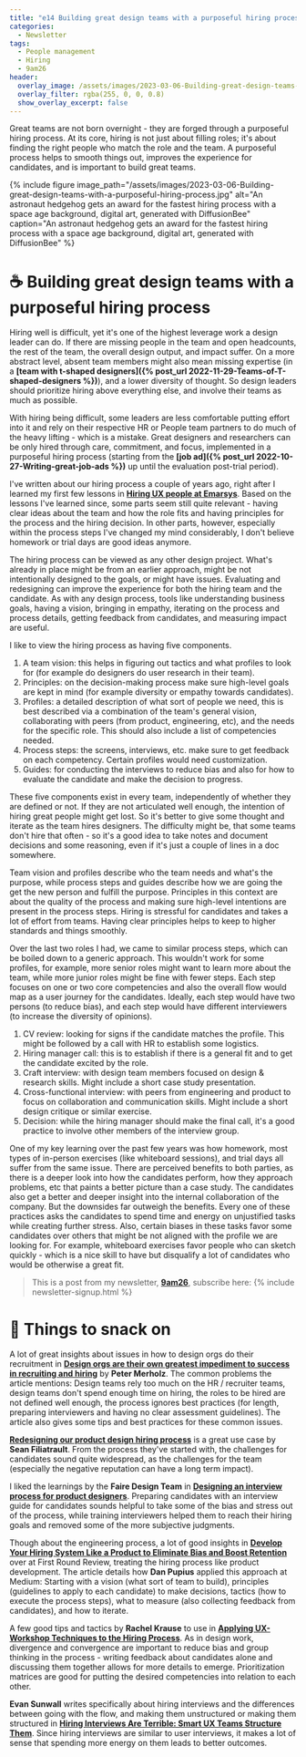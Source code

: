```yaml
---
title: "e14 Building great design teams with a purposeful hiring process"
categories:
  - Newsletter
tags:
  - People management
  - Hiring
  - 9am26
header:
  overlay_image: /assets/images/2023-03-06-Building-great-design-teams-with-a-purposeful-hiring-process.jpg
  overlay_filter: rgba(255, 0, 0, 0.8)
  show_overlay_excerpt: false
---
```


Great teams are not born overnight - they are forged through a purposeful hiring process. At its core, hiring is not just about filling roles; it's about finding the right people who match the role and the team. A purposeful process helps to smooth things out, improves the experience for candidates, and is important to build great teams.

{% include figure image_path="/assets/images/2023-03-06-Building-great-design-teams-with-a-purposeful-hiring-process.jpg" alt="An astronaut hedgehog gets an award for the fastest hiring process with a space age background, digital art, generated with DiffusionBee" caption="An astronaut hedgehog gets an award for the fastest hiring process with a space age background, digital art, generated with DiffusionBee" %}

# ☕  Building great design teams with a purposeful hiring process

Hiring well is difficult, yet it's one of the highest leverage work a design leader can do. If there are missing people in the team and open headcounts, the rest of the team, the overall design output, and impact suffer. On a more abstract level, absent team members might also mean missing expertise (in a **[team with t-shaped designers]({% post_url 2022-11-29-Teams-of-T-shaped-designers %})**), and a lower diversity of thought. So design leaders should prioritize hiring above everything else, and involve their teams as much as possible. 

With hiring being difficult, some leaders are less comfortable putting effort into it and rely on their respective HR or People team partners to do much of the heavy lifting - which is a mistake. Great designers and researchers can be only hired through care, commitment, and focus, implemented in a purposeful hiring process (starting from the **[job ad]({% post_url 2022-10-27-Writing-great-job-ads %})** up until the evaluation post-trial period). 

I've written about our hiring process a couple of years ago, right after I learned my first few lessons in **[Hiring UX people at Emarsys](https://medium.com/emarsys-craftlab/hiring-ux-people-at-emarsys-e12f5bfdd5fb)**. Based on the lessons I've learned since, some parts seem still quite relevant - having clear ideas about the team and how the role fits and having principles for the process and the hiring decision. In other parts, however, especially within the process steps I've changed my mind considerably, I don't believe homework or trial days are good ideas anymore.

The hiring process can be viewed as any other design project. What's already in place might be from an earlier approach, might be not intentionally designed to the goals, or might have issues. Evaluating and redesigning can improve the experience for both the hiring team and the candidate. As with any design process, tools like understanding business goals, having a vision, bringing in empathy, iterating on the process and process details, getting feedback from candidates, and measuring impact are useful.

I like to view the hiring process as having five components.
 1. A team vision: this helps in figuring out tactics and what profiles to look for (for example do designers do user research in their team). 
 2. Principles: on the decision-making process make sure high-level goals are kept in mind (for example diversity or empathy towards candidates). 
 3. Profiles: a detailed description of what sort of people we need, this is best described via a combination of the team's general vision, collaborating with peers (from product, engineering, etc), and the needs for the specific role. This should also include a list of competencies needed.
 4. Process steps: the screens, interviews, etc. make sure to get feedback on each competency. Certain profiles would need customization.
 5. Guides: for conducting the interviews to reduce bias and also for how to evaluate the candidate and make the decision to progress.
 
These five components exist in every team, independently of whether they are defined or not. If they are not articulated well enough, the intention of hiring great people might get lost. So it's better to give some thought and iterate as the team hires designers. The difficulty might be, that some teams don't hire that often - so it's a good idea to take notes and document decisions and some reasoning, even if it's just a couple of lines in a doc somewhere.

Team vision and profiles describe who the team needs and what's the purpose, while process steps and guides describe how we are going the get the new person and fulfill the purpose. Principles in this context are about the quality of the process and making sure high-level intentions are present in the process steps. Hiring is stressful for candidates and takes a lot of effort from teams. Having clear principles helps to keep to higher standards and things smoothly.

Over the last two roles I had, we came to similar process steps, which can be boiled down to a generic approach. This wouldn't work for some profiles, for example, more senior roles might want to learn more about the team, while more junior roles might be fine with fewer steps. Each step focuses on one or two core competencies and also the overall flow would map as a user journey for the candidates. Ideally, each step would have two persons (to reduce bias), and each step would have different interviewers (to increase the diversity of opinions).
1. CV review: looking for signs if the candidate matches the profile. This might be followed by a call with HR to establish some logistics.
2. Hiring manager call: this is to establish if there is a general fit and to get the candidate excited by the role.
3. Craft interview: with design team members focused on design & research skills. Might include a short case study presentation. 
4. Cross-functional interview: with peers from engineering and product to focus on collaboration and communication skills. Might include a short design critique or similar exercise. 
5. Decision: while the hiring manager should make the final call, it's a good practice to involve other members of the interview group.

One of my key learning over the past few years was how homework, most types of in-person exercises (like whiteboard sessions), and trial days all suffer from the same issue. There are perceived benefits to both parties, as there is a deeper look into how the candidates perform, how they approach problems, etc that paints a better picture than a case study. The candidates also get a better and deeper insight into the internal collaboration of the company. But the downsides far outweigh the benefits. Every one of these practices asks the candidates to spend time and energy on unjustified tasks while creating further stress. Also, certain biases in these tasks favor some candidates over others that might be not aligned with the profile we are looking for. For example, whiteboard exercises favor people who can sketch quickly - which is a nice skill to have but disqualify a lot of candidates who would be otherwise a great fit. 

> This is a post from my newsletter, **[9am26](https://polgarp.com/categories/newsletter/)**, subscribe here:
> {% include newsletter-signup.html %}

# 🍪 Things to snack on

A lot of great insights about issues in how to design orgs do their recruitment in **[Design orgs are their own greatest impediment to success in recruiting and hiring](https://www.petermerholz.com/blog/design-orgs-are-their-own-greatest-impediment-to-success-in-recruiting-and-hiring/)** by **Peter Merholz**. The common problems the article mentions: Design teams rely too much on the HR / recruiter teams, design teams don't spend enough time on hiring, the roles to be hired are not defined well enough, the process ignores best practices (for length, preparing interviewers and having no clear assessment guidelines). The article also gives some tips and best practices for these common issues.

**[Redesigning our product design hiring process](https://uxdesign.cc/redesigning-our-product-design-hiring-process-de7d0ee80515)** is a great use case by **Sean Filiatrault**. From the process they've started with, the challenges for candidates sound quite widespread, as the challenges for the team (especially the negative reputation can have a long term impact). 

I liked the learnings by the **Faire Design Team** in **[Designing an interview process for product designers](https://craft.faire.com/designing-an-interview-process-for-product-designers-b6ada19a957b)**. Preparing candidates with an interview guide for candidates sounds helpful to take some of the bias and stress out of the process, while training interviewers helped them to reach their hiring goals and removed some of the more subjective judgments. 

Though about the engineering process, a lot of good insights in **[Develop Your Hiring System Like a Product to Eliminate Bias and Boost Retention](https://review.firstround.com/develop-your-hiring-system-like-a-product-to-eliminate-bias-and-boost-retention)** over at First Round Review, treating the hiring process like product development. The article details how **Dan Pupius** applied this approach at Medium: Starting with a vision (what sort of team to build), principles (guidelines to apply to each candidate) to make decisions, tactics (how to execute the process steps), what to measure (also collecting feedback from candidates), and how to iterate. 

A few good tips and tactics by **Rachel Krause** to use in **[Applying UX-Workshop Techniques to the Hiring Process](https://www.nngroup.com/articles/ux-workshops-in-hiring/)**. As in design work, divergence and convergence are important to reduce bias and group thinking in the process - writing feedback about candidates alone and discussing them together allows for more details to emerge. Prioritization matrices are good for putting the desired competencies into relation to each other.

**Evan Sunwall** writes specifically about hiring interviews and the differences between going with the flow, and making them unstructured or making them structured in **[Hiring Interviews Are Terrible: Smart UX Teams Structure Them](https://www.nngroup.com/articles/structured-hiring-interviews/)**. Since hiring interviews are similar to user interviews, it makes a lot of sense that spending more energy on them leads to better outcomes.